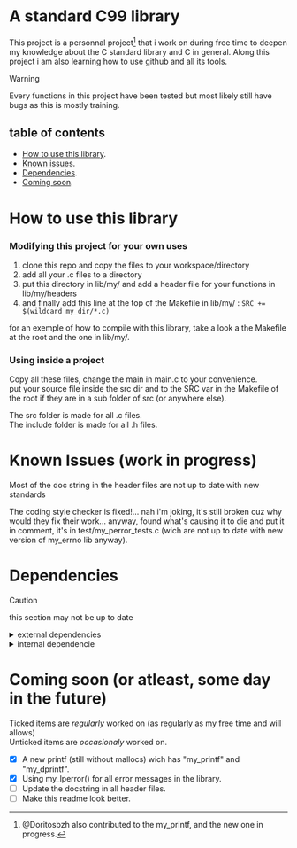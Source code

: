 # A standard C99 library

This project is a personnal project[^1] that i work on during free time to deepen my knowledge about the C standard library and C in general.
Along this project i am also learning how to use github and all its tools.

[^1]: @Doritosbzh also contributed to the my_printf, and the new one in progress.

> [!WARNING]
> Every functions in this project have been tested but most likely still have bugs as this is mostly training.

## table of contents

 - [How to use this library](#how-to-use-this-library).
 - [Known issues](#known-issues-work-in-progress).
 - [Dependencies](#dependencies).
 - [Coming soon](#coming-soon-or-atleast-some-day-in-the-future).


# How to use this library
### Modifying this project for your own uses
1. clone this repo and copy the files to your workspace/directory
2. add all your .c files to a directory
3. put this directory in lib/my/ and add a header file for your functions in lib/my/headers
4. and finally add this line at the top of the Makefile in lib/my/ : ```SRC += $(wildcard my_dir/*.c)```

for an exemple of how to compile with this library, take a look a the Makefile at the root and the one in lib/my/.

### Using inside a project
Copy all these files, change the main in main.c to your convenience.\
put your source file inside the src dir and to the SRC var in the Makefile of the root if they are in a sub folder of src (or anywhere else).

The src folder is made for all .c files.\
The include folder is made for all .h files.

# Known Issues (work in progress)

Most of the doc string in the header files are not up to date with new standards

The coding style checker is fixed!... nah i'm joking, it's still broken cuz why would they fix their work... anyway, found what's causing it to die and put it in comment, it's in test/my_perror_tests.c (wich are not up to date with new version of my_errno lib anyway).


# Dependencies

> [!CAUTION]
> this section may not be up to date

<details>
<summary> external dependencies </summary>

my_math is fully independant (except for base_switcher.c, depends on write())

my_mem depends on malloc and free

my_str depends on write (a lot, obviously)
</details>

<details>
<summary> internal dependencie </summary>

my_math is fully_independant (except for base_switcher.c)

the sub libraries my_errno, my_mem and my_bool are used all over this library, do not remove.
</details>

# Coming soon (or atleast, some day in the future)

Ticked items are _regularly_ worked on (as regularly as my free time and will allows)\
Unticked items are _occasionaly_ worked on.

 - [x] A new printf (still without mallocs) wich has "my_printf" and "my_dprintf".
 - [x] Using my_lperror() for all error messages in the library.
 - [ ] Update the docstring in all header files.
 - [ ] Make this readme look better.
